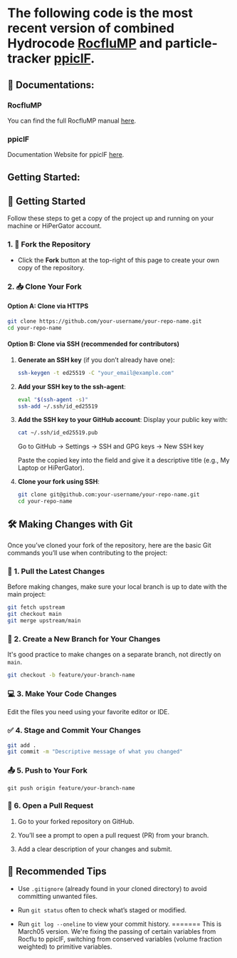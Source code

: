 # The following code is the most recent version of combined Hydrocode <u>RocfluMP</u> and particle-tracker <u>ppiclF</u>.

## 📘 **Documentations**: 
### RocfluMP
You can find the full RocfluMP manual [here](docs/Rocflu_manual.pdf).

### ppiclF
Documentation Website for ppiclF [here](https://dpzwick.github.io/ppiclF-doc/user/external.html).

## Getting Started:

## 🚀 Getting Started

Follow these steps to get a copy of the project up and running on your machine or HiPerGator account.

### 1. 🍴 Fork the Repository

- Click the **Fork** button at the top-right of this page to create your own copy of the repository.

### 2. 📥 Clone Your Fork

#### Option A: Clone via **HTTPS**
```bash
git clone https://github.com/your-username/your-repo-name.git
cd your-repo-name
```

#### Option B: Clone via **SSH** (recommended for contributors)

1. **Generate an SSH key** (if you don’t already have one):

   ```bash
   ssh-keygen -t ed25519 -C "your_email@example.com"
   ```

2. **Add your SSH key to the ssh-agent**:

   ```bash
   eval "$(ssh-agent -s)"
   ssh-add ~/.ssh/id_ed25519
   ```

3. **Add the SSH key to your GitHub account**:
   Display your public key with:
   ```bash
   cat ~/.ssh/id_ed25519.pub
   ```
   Go to GitHub → Settings → SSH and GPG keys → New SSH key
   
   Paste the copied key into the field and give it a descriptive title (e.g., My Laptop or HiPerGator).

4. **Clone your fork using SSH**:
   ```bash
   git clone git@github.com:your-username/your-repo-name.git
   cd your-repo-name
   ```

## 🛠️ Making Changes with Git

Once you’ve cloned your fork of the repository, here are the basic Git commands you’ll use when contributing to the project:

### 🔄 1. Pull the Latest Changes

Before making changes, make sure your local branch is up to date with the main project:

```bash
git fetch upstream
git checkout main
git merge upstream/main
```

### 📝 2. Create a New Branch for Your Changes
It's good practice to make changes on a separate branch, not directly on `main`.
```bash
git checkout -b feature/your-branch-name
```

### 💻 3. Make Your Code Changes
Edit the files you need using your favorite editor or IDE.

### ✅ 4. Stage and Commit Your Changes
```bash 
git add .
git commit -m "Descriptive message of what you changed"
```

### 📤 5. Push to Your Fork
```branch
git push origin feature/your-branch-name
```

### 🚀 6. Open a Pull Request
1. Go to your forked repository on GitHub.

2. You’ll see a prompt to open a pull request (PR) from your branch.

3. Add a clear description of your changes and submit.


## 🧼 Recommended Tips


- Use `.gitignore` (already found in your cloned directory) to avoid committing unwanted files.

- Run `git status` often to check what’s staged or modified.

- Run `git log --oneline` to view your commit history.
=======
This is March05 version.
We're fixing the passing of certain variables from Rocflu to ppiclF, switching from conserved variables (volume fraction weighted) to primitive variables.
